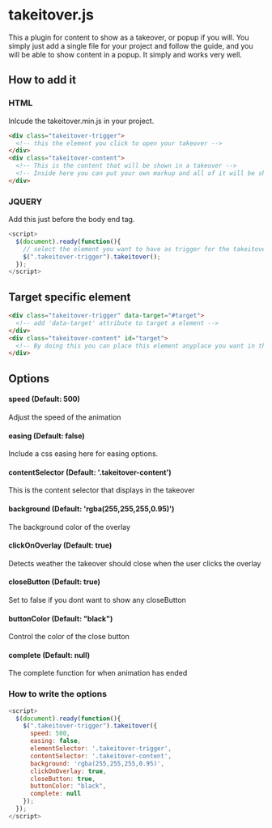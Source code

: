 # takeitover.js
This a plugin for content to show as a takeover, or popup if you will. You simply just add a single file for your project and follow the guide, and you will be able to show content in a popup. It simply and works very well.

## How to add it
### HTML
Inlcude the takeitover.min.js in your project.

```HTML
<div class="takeitover-trigger">
  <!-- this the element you click to open your takeover -->
</div>
<div class="takeitover-content">
  <!-- This is the content that will be shown in a takeover -->
  <!-- Inside here you can put your own markup and all of it will be shown in a takeover -->
</div>
```
### JQUERY
Add this just before the body end tag.
```Javascript
<script>
  $(document).ready(function(){
    // select the element you want to have as trigger for the takeitover content
    $(".takeitover-trigger").takeitover();
  });
</script>
```
## Target specific element

```HTML
<div class="takeitover-trigger" data-target="#target">
  <!-- add 'data-target' attribute to target a element -->
</div>
<div class="takeitover-content" id="target">
  <!-- By doing this you can place this element anyplace you want in the document -->
</div>
```

## Options
#### speed (Default: 500)
Adjust the speed of the animation

#### easing (Default: false)
Include a css easing here for easing options.

#### contentSelector (Default: '.takeitover-content')
This is the content selector that displays in the takeover

#### background (Default: 'rgba(255,255,255,0.95)')
The background color of the overlay

#### clickOnOverlay (Default: true)
Detects weather the takeover should close when the user clicks the overlay

#### closeButton (Default: true)
Set to false if you dont want to show any closeButton

#### buttonColor (Default: "black")
Control the color of the close button

#### complete (Default: null)
The complete function for when animation has ended

### How to write the options
```Javascript
<script>
  $(document).ready(function(){
    $(".takeitover-trigger").takeitover({
      speed: 500,
      easing: false,
      elementSelector: '.takeitover-trigger',
      contentSelector: '.takeitover-content',
      background: 'rgba(255,255,255,0.95)',
      clickOnOverlay: true,
      closeButton: true,
      buttonColor: "black",
      complete: null
    });
  });
</script>
```